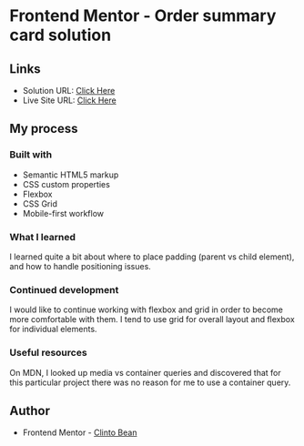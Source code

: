 # Frontend Mentor - Order summary card solution
## Links

- Solution URL: [Click Here](https://github.com/clinto-bean/ordersummary)
- Live Site URL: [Click Here](https://clinto-bean.github.io/ordersummary)

## My process

### Built with

- Semantic HTML5 markup
- CSS custom properties
- Flexbox
- CSS Grid
- Mobile-first workflow

### What I learned

I learned quite a bit about where to place padding (parent vs child element), and how to handle positioning issues. 

### Continued development

I would like to continue working with flexbox and grid in order to become more comfortable with them. I tend to use grid for overall layout and flexbox for individual elements.

### Useful resources

On MDN, I looked up media vs container queries and discovered that for this particular project there was no reason for me to use a container query. 

## Author

- Frontend Mentor - [Clinto Bean](https://www.frontendmentor.io/profile/clintonclark1995)
